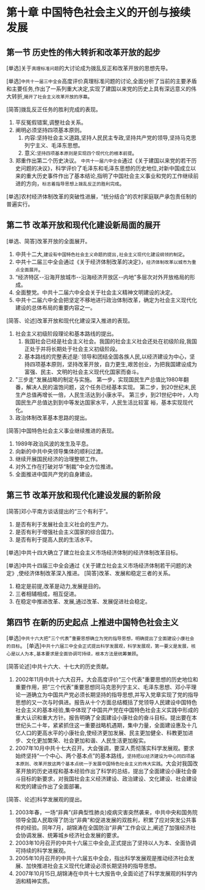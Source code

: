 # 第十章 中国特色社会主义的开创与接续发展

## 第一节 历史性的伟大转折和改革开放的起步

[单选]关于`真理标准问题`的大讨论成为拨乱反正和改革开放的思想先导。

[单选]`中共十一届三中全会`高度评价真理标准问题的讨论,全面分析了当前的主要矛盾和主要任务,作出了一系列重大决定,实现了建国以来党的历史上具有深远意义的伟大转折,`揭开了社会主义改革开放的序幕`。

[简答]拨乱反正任务的胜利完成的表现。

1. 平反冤假错案,调整社会关系。
2. 阐明必须坚持四项基本原则。
    1. 内容:坚持社会主义道路,坚持人民民主专政,坚持共产党的领导,坚持马克思列宁主义、毛泽东思想。
    2. 意义:`坚持四项基本原则是实现四个现代化的根本前提`。
3. 郑重作出第二个历史决议。
`中共十一届六中全会`通过《关于建国以来党的若干历史问题的决议》，科学评价了毛泽东和毛泽东思想的历史地位,对新中国成立以来的重大历史事件作出了基本结论,指明了中国社会主义事业和党的工作继续前进的方向，`标志着指导思想上拨乱反正的胜利完成`。

[单选]农村经济体制改革的突破性进展，“统分结合”的农村家庭联产承包责任制的普遍实行。

## 第二节 改革开放和现代化建设新局面的展开

[单选、简答]改革开放的全面展开。

1. 中共十二大,`建设有中国特色社会主义命题的提出,社会主义现代化建设纲领的制定`。
2. 中共十二届三中全会通过《关于经济体制改革的决定》，`经济体制改革以城市为重点全面展开`。
3. “经济特区--沿海开放城市--沿海经济开放区--内地”多层次对外开放格局的形成。
4. 全面整党。中共十二届六中全会关于社会主义精神文明建设的决定。
5. 中共十二届六中全会把坚定不移地进行政治体制改革，确定为社会主义现代化建设的总体布局的重要内容之一。

[简答、论述]改革开放和现代化建设深入推进的表现。

1. 社会主义初级阶段理论和基本路线的提出。
    1. 我国社会已经是社会主义社会。我国的社会主义社会还处在初级阶段,我国正处于并将长期处于社会主义初级阶段。
    2. 基本路线的完整表述是:`领导和团结全国各族人民,以经济建设为中心，坚持四项基本原则，坚持改革开放，自力更生,艰苦创业，为把我国建设成为富强、民主、文明的社会主义现代化国家而奋斗。
2. "三步走”发展战略的制定与实施。
第一步，实现国民生产总值比1980年翻番，解决人民的温饱问题，这个任务已经基本实现。
第二步，到20世纪末,民生产总值再增长一倍，人民生活达到小康水平。
第三步，到21世纪中叶，人均国民生产总值达到到中等发达国家水平，人民生活比较富
裕，基本实现现代化。
3. 政治体制改革基本思路的提出。

[简答]中国特色社会主义事业继续推进的表现。

1. 1989年政治风波的发生及平息。
2. 向新的中共中央领导集体的顺利过渡。
3. 继续开展国民经济的治理整顿工作。
4. 对外工作在打破对华“制裁”中全方位推进。
5. 全面推进中国共产党的自身建设。

## 第三节 改革开放和现代化建设发展的新阶段

[简答]邓小平南方谈话提出的“三个有利于”。

1. 是否有利于发展社会主义社会的生产力。
2. 是否有利于增强社会主义国家的综合国力。
3. 是否有利于提高人民的生活水平。

[单选]中共十四大确立了建立社会主义市场经济体制的经济体制改革目标。

[单选]中共十四届三中全会通过《关于建立社会主义市场经济体制若干问题的决定》,使经济体制改革深入推进。
[简答]改革、发展和稳定三者的关系。

1. 稳定是前提,改革是动力,发展是目的。
2. 三者相辅相成，相互促进。
3. 在稳定中推进改革、发展,通过改革、发展促进社会稳定。

## 第四节 在新的历史起点 上推进中国特色社会主义

[单选]`中共十六大把“三个代表”重要思想确立为党的指导思想，明确提出了全面建设小康社会的目标`。
[单选]`中共十六届三中全会正式提出科学发展观，科学发展观，第一要义是发展，核心是以人为本,基本要求是全面协调可持续，根本方法是统筹兼顾`。

[简答论述]中共十六大、十七大的历史贡献。

1. 2002年11月中共十六大召开。大会高度评价“三个代表"重要思想的历史地位和重要作用，把“三个代表”重要思想同马克思列宁主义、毛泽东思想、邓小平理论一道确立为中国共产党必须长期坚持的指导思想,并写入党章实现了党的指导思想的又一次与时俱进。报告从十个方面总结概括了党领导人民建设中国特色社会主义的基本经验,集中体现了中国共产党在中国特色社会主义实践中形成的重大认识和重大方针。报告明确了全面建设小康社会的奋斗目标。提出要在本世纪头二十年，紧紧抓住这一重要战略机遇期，集中力量，全面建设惠及十几亿人口的更高水平的小康社会,使经济更加发展、民主更加健全、科教更加进步、文化更加繁荣、社会更加和谐、人民生活更加殷实。
2. 2007年10月中共十七大召开。大会强调，要深人贯彻落实科学发展观。要求始终坚持“一个中心、两个基本点”的基本路线，`坚持把以经济建设为中心同四项基本原则、改革开放这两个基本点统一于发展中国特色社会主义的伟大实践`。大会对我国改革开放的历史进程和基本经验作出了科学的总结，提出了全面建设小康社会奋斗目标的新要求，对我国社会主义经济建设、政治建设、文化建设、社会建设和党的建设作出了全面部署。

[简答、论述]科学发展观的提出。

1. 2003年春，一场“非典”(非典型性肺炎)疫病灾害突然袭来，中共中央和国务院领导全国人民取得了防治“非典”和促进发展的双胜利，积累了应对突发公共事件的经验。同年7月，胡锦涛在全国防治“非典"工作会议上,阐述了加强经济社会协调发展、统筹城乡经济社会发展的要求。
2. 2003年10月召开的中共十六届三中全会,正式提出了坚持以人为本、全面协调可持续的科学发展观。
3. 2005年10月召开的中共十六届五中全会，指出科学发展观是推动经济社会发展、加快推进社会主义现代化建设必须长期坚持的指导思想。
4. 2007年10月15日,胡锦涛在中共十七大报告中,全面论述了科学发展观的科学内涵和精神实质。
